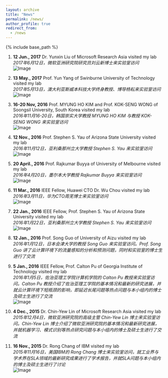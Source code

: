 ```yaml
---
layout: archive
title: "News"
permalink: /news/
author_profile: true
redirect_from:
  - /news
---
```


{% include base_path %}

1. **12 Jun., 2017**  Dr. Yunxin Liu of Microsoft Research Asia visited my lab  
   *2017年6月12日，微软亚洲研究院研究员刘云新博士来实验室访问*  
   ![Image](../images/12_Jun,%202017.png)

2. **13 May., 2017**  Prof. Yun Yang of Swinburne University of Technology visited my lab  
   *2017年5月13日，澳大利亚斯威本科技大学终身教授、博导杨耘来实验室访问*  
   ![Image](../images/13_May,%202017.png)

3. **16-20 Nov, 2016**  Prof. MYUNG HO KIM and Prof. KOK-SENG WONG of Soongsil University, South Korea visited my lab  
   *2016年11月16-20日，韩国崇实大学教授 MYUNG HO KIM 与教授 KOK-SENG WONG 来实验室访问*  
   ![Image](../images/16-20_Nov,%202016.png)

4. **12 Nov., 2016**  Prof. Stephen S. Yau of Arizona State University visited my lab  
   *2016年11月12日，亚利桑那州立大学教授 Stephen S. Yau 来实验室访问*  
   ![Image](../images/12_Nov,%202016.png)

5. **20 April., 2016**  Prof. Rajkumar Buyya of University of Melbourne visited my lab  
   *2016年4月20日，墨尔本大学教授 Rajkumar Buyya 来实验室访问*  
   ![Image](../images/20_April,%202016.png)

6. **11 Mar., 2016**  IEEE Fellow, Huawei CTO Dr. Wu Chou visited my lab  
   *2016年3月11日，华为CTO周芜博士来实验室访问*  
   ![Image](../images/11_Mar,%202016.png)

7. **22 Jan., 2016**  IEEE Fellow, Prof. Stephen S. Yau of Arizona State University visited my lab  
   *2016年1月22日，亚利桑那州立大学教授 Stephen S. Yau 来实验室访问*  
   ![Image](../images/22_Jan,%202016.png)

8. **12 Jan., 2016**  Prof. Song Guo of University of Aizu visited my lab  
   *2016年1月12日，日本会津大学的教授 Song Guo 来实验室访问。Prof. Song Guo 讲了云计算环境下的流量感知的分析和预测问题，同时和实验室的博士生进行了交流*

9. **5 Jan., 2016**  IEEE Fellow, Prof. Calton Pu of Georgia Institute of Technology visited my lab  
   *2016年1月5日，佐治亚理工学院计算机学院的 Calton Pu 教授来实验室访问。Calton Pu 教授介绍了佐治亚理工学院的基本情况和最新的研究进展，并就云计算环境下短瓶颈的影响，即延迟长尾问题等热点问题与本小组内的博士及硕士生进行了交流*  
   ![Image](../images/5_Jan,%202016.png)

10. **4 Dec., 2015**  Dr. Chin-Yew Lin of Microsoft Research Asia visited my lab  
    *2015年12月4日，微软亚洲研究院的高级主管 Chin-Yew Lin 博士来实验室访问。Chin-Yew Lin 博士介绍了微软亚洲研究院的基本情况和最新研究进展，并就机器学习、模式识别等热点研究问题与本小组内的博士及硕士生进行了交流*

11. **16 Nov., 2015**  Dr. Rong Chang of IBM visited my lab  
    *2015年11月16日，美国IBM的 Rong Chang 博士来实验室访问，就工业界与学术界在SLA领域的最新研究成果进行了学术报告，并就SLA问题与本小组内的博士及硕士生进行了讨论*  
    ![Image](../images/16_Nov,%202015.png)
